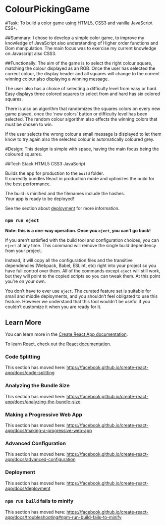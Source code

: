 # ColourPickingGame
#Task:
To build a color game using HTML5, CSS3 and vanilla JavaScript ES6+.

##Summary:
I chose to develop a simple color game, to improve my knowledge of JavaScript also understanding of
Higher order functions and Dom manipulation.  The main focus was to exercise my current knowledge on Javascript also CSS3.

##Functionally:
The aim of the game is to select the right colour square, matching the colour displayed as an RGB.
Once the user has selected the correct colour, the display header and all squares will change to the current winning colour also displaying a winning message.

The user also has a choice of selecting a difficulty level from easy or hard.
Easy displays three colored squares to select from and hard has six colored squares.

There is also an algorithm that randomizes the squares colors on every new game played, 
once the ‘new colors’ button or difficulty level has been selected. 
The random colour algorithm also effects the winning colors that must be chosen to win.

If the user selects the wrong colour a small message is displayed to let them know to try again also the selected colour is automatically coloured grey.

#Design:
This design is simple with space, having the main focus being the coloured squares.

##Tech Stack
HTML5
CSS3
JavaScript

Builds the app for production to the `build` folder.<br>
It correctly bundles React in production mode and optimizes the build for the best performance.

The build is minified and the filenames include the hashes.<br>
Your app is ready to be deployed!

See the section about [deployment](https://facebook.github.io/create-react-app/docs/deployment) for more information.

### `npm run eject`

**Note: this is a one-way operation. Once you `eject`, you can’t go back!**

If you aren’t satisfied with the build tool and configuration choices, you can `eject` at any time. This command will remove the single build dependency from your project.

Instead, it will copy all the configuration files and the transitive dependencies (Webpack, Babel, ESLint, etc) right into your project so you have full control over them. All of the commands except `eject` will still work, but they will point to the copied scripts so you can tweak them. At this point you’re on your own.

You don’t have to ever use `eject`. The curated feature set is suitable for small and middle deployments, and you shouldn’t feel obligated to use this feature. However we understand that this tool wouldn’t be useful if you couldn’t customize it when you are ready for it.

## Learn More

You can learn more in the [Create React App documentation](https://facebook.github.io/create-react-app/docs/getting-started).

To learn React, check out the [React documentation](https://reactjs.org/).

### Code Splitting

This section has moved here: https://facebook.github.io/create-react-app/docs/code-splitting

### Analyzing the Bundle Size

This section has moved here: https://facebook.github.io/create-react-app/docs/analyzing-the-bundle-size

### Making a Progressive Web App

This section has moved here: https://facebook.github.io/create-react-app/docs/making-a-progressive-web-app

### Advanced Configuration

This section has moved here: https://facebook.github.io/create-react-app/docs/advanced-configuration

### Deployment

This section has moved here: https://facebook.github.io/create-react-app/docs/deployment

### `npm run build` fails to minify

This section has moved here: https://facebook.github.io/create-react-app/docs/troubleshooting#npm-run-build-fails-to-minify









